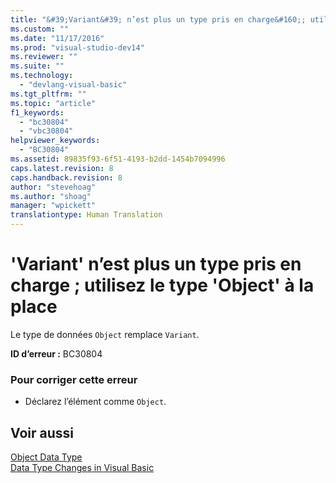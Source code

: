 ```yaml
---
title: "&#39;Variant&#39; n’est plus un type pris en charge&#160;; utilisez le type &#39;Object&#39; &#224; la place | Microsoft Docs"
ms.custom: ""
ms.date: "11/17/2016"
ms.prod: "visual-studio-dev14"
ms.reviewer: ""
ms.suite: ""
ms.technology: 
  - "devlang-visual-basic"
ms.tgt_pltfrm: ""
ms.topic: "article"
f1_keywords: 
  - "bc30804"
  - "vbc30804"
helpviewer_keywords: 
  - "BC30804"
ms.assetid: 89835f93-6f51-4193-b2dd-1454b7094996
caps.latest.revision: 8
caps.handback.revision: 8
author: "stevehoag"
ms.author: "shoag"
manager: "wpickett"
translationtype: Human Translation
---
```

# &#39;Variant&#39; n’est plus un type pris en charge&#160;; utilisez le type &#39;Object&#39; &#224; la place
Le type de données `Object` remplace `Variant`.  
  
 **ID d’erreur :** BC30804  
  
### Pour corriger cette erreur  
  
-   Déclarez l’élément comme `Object`.  
  
## Voir aussi  
 [Object Data Type](../../visual-basic/language-reference/data-types/object-data-type.md)   
 [Data Type Changes in Visual Basic](http://msdn.microsoft.com/fr-fr/0aca9f54-7231-49a5-ab26-a68ca79d08f3)